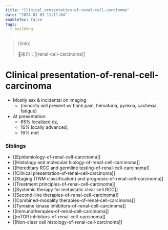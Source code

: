 ```yaml
---
title: "Clinical presentation-of-renal-cell-carcinoma"
date: "2024-01-03 11:11:04"
enableToc: false
tags:
  - building
---
```

> [!info]
>
> 🌱來自：[[renal-cell-carcinoma]]
# Clinical presentation-of-renal-cell-carcinoma
- Mostly asx & incidental on imaging
  - (minority will present w/ flank pain, hematuria, pyrexia, cachexia, fatigue)
- At presentation:
  - 65% localized dz,
  - 16% locally advanced,
  - 16% met
### Siblings
- [[Epidemiology-of-renal-cell-carcinoma]]
- [[Histology and molecular biology-of-renal-cell-carcinoma]]
- [[Hereditary RCC and germline testing-of-renal-cell-carcinoma]]
- [[Clinical presentation-of-renal-cell-carcinoma]]
- [[Staging (TNM classification) and prognosis-of-renal-cell-carcinoma]]
- [[Treatment principles-of-renal-cell-carcinoma]]
- [[Systemic therapy for metastatic clear cell RCC]]
- [[Second-line therapies-of-renal-cell-carcinoma]]
- [[Combined-modality therapies-of-renal-cell-carcinoma]]
- [[Tyrosine kinase inhibitors-of-renal-cell-carcinoma]]
- [[Immunotherapies-of-renal-cell-carcinoma]]
- [[mTOR inhibitors-of-renal-cell-carcinoma]]
- [[Non-clear cell histology-of-renal-cell-carcinoma]]
